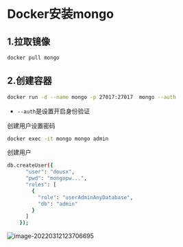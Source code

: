 # Docker安装mongo

## 1.拉取镜像

```sh
docker pull mongo
```

## 2.创建容器

```sh
docker run -d --name mongo -p 27017:27017  mongo --auth
```

- `--auth`是设置开启身份验证

创建用户设置密码

```sh
docker exec -it mongo mongo admin
```

创建用户

```sh
db.createUser({
      "user": "dousx",
      "pwd": "mongopw...",
      "roles": [
        {
          "role": "userAdminAnyDatabase",
          "db": "admin"
        }
      ]
    });
```

![image-20220312123706695](https://cruder-figure-bed.oss-cn-beijing.aliyuncs.com/markdown/2022/03/12/12-37-07-001.png)